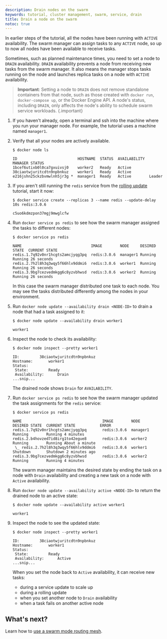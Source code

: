 ```yaml
---
description: Drain nodes on the swarm
keywords: tutorial, cluster management, swarm, service, drain
title: Drain a node on the swarm
notoc: true
---
```


In earlier steps of the tutorial, all the nodes have been running with `ACTIVE`
availability. The swarm manager can assign tasks to any `ACTIVE` node, so up to
now all nodes have been available to receive tasks.

Sometimes, such as planned maintenance times, you need to set a node to `DRAIN`
availability. `DRAIN` availability  prevents a node from receiving new tasks
from the swarm manager. It also means the manager stops tasks running on the
node and launches replica tasks on a node with `ACTIVE` availability.

> **Important**: Setting a node to `DRAIN` does not remove standalone containers from that node,
> such as those created with `docker run`, `docker-compose up`, or the Docker Engine
> API. A node's status, including `DRAIN`, only affects the node's ability to schedule
> swarm service workloads.
{.important}

1.  If you haven't already, open a terminal and ssh into the machine where you
    run your manager node. For example, the tutorial uses a machine named
    `manager1`.

2.  Verify that all your nodes are actively available.

    ```console
    $ docker node ls

    ID                           HOSTNAME  STATUS  AVAILABILITY  MANAGER STATUS
    1bcef6utixb0l0ca7gxuivsj0    worker2   Ready   Active
    38ciaotwjuritcdtn9npbnkuz    worker1   Ready   Active
    e216jshn25ckzbvmwlnh5jr3g *  manager1  Ready   Active        Leader
    ```

3.  If you aren't still running the `redis` service from the
    [rolling update](rolling-update.md) tutorial, start it now:

    ```console
    $ docker service create --replicas 3 --name redis --update-delay 10s redis:3.0.6

    c5uo6kdmzpon37mgj9mwglcfw
    ```

4.  Run `docker service ps redis` to see how the swarm manager assigned the
tasks to different nodes:

    ```console
    $ docker service ps redis

    NAME                               IMAGE        NODE     DESIRED STATE  CURRENT STATE
    redis.1.7q92v0nr1hcgts2amcjyqg3pq  redis:3.0.6  manager1 Running        Running 26 seconds
    redis.2.7h2l8h3q3wqy5f66hlv9ddmi6  redis:3.0.6  worker1  Running        Running 26 seconds
    redis.3.9bg7cezvedmkgg6c8yzvbhwsd  redis:3.0.6  worker2  Running        Running 26 seconds
    ```

    In this case the swarm manager distributed one task to each node. You may
    see the tasks distributed differently among the nodes in your environment.

5.  Run `docker node update --availability drain <NODE-ID>` to drain a node that
had a task assigned to it:

    ```console
    $ docker node update --availability drain worker1

    worker1
    ```

6.  Inspect the node to check its availability:

    ```console
    $ docker node inspect --pretty worker1

    ID:			38ciaotwjuritcdtn9npbnkuz
    Hostname:		worker1
    Status:
     State:			Ready
     Availability:		Drain
    ...snip...
    ```

    The drained node shows `Drain` for `AVAILABILITY`.

7.  Run `docker service ps redis` to see how the swarm manager updated the
task assignments for the `redis` service:

    ```console
    $ docker service ps redis

    NAME                                    IMAGE        NODE      DESIRED STATE  CURRENT STATE           ERROR
    redis.1.7q92v0nr1hcgts2amcjyqg3pq       redis:3.0.6  manager1  Running        Running 4 minutes
    redis.2.b4hovzed7id8irg1to42egue8       redis:3.0.6  worker2   Running        Running About a minute
     \_ redis.2.7h2l8h3q3wqy5f66hlv9ddmi6   redis:3.0.6  worker1   Shutdown       Shutdown 2 minutes ago
    redis.3.9bg7cezvedmkgg6c8yzvbhwsd       redis:3.0.6  worker2   Running        Running 4 minutes
    ```

    The swarm manager maintains the desired state by ending the task on a node
    with `Drain` availability and creating a new task on a node with `Active`
    availability.

8.  Run  `docker node update --availability active <NODE-ID>` to return the
drained node to an active state:

    ```console
    $ docker node update --availability active worker1

    worker1
    ```

9.  Inspect the node to see the updated state:

    ```console
    $ docker node inspect --pretty worker1

    ID:			38ciaotwjuritcdtn9npbnkuz
    Hostname:		worker1
    Status:
     State:			Ready
     Availability:		Active
    ...snip...
    ```

    When you set the node back to `Active` availability, it can receive new tasks:

    * during a service update to scale up
    * during a rolling update
    * when you set another node to `Drain` availability
    * when a task fails on another active node

## What's next?

Learn how to [use a swarm mode routing mesh](../ingress.md).
